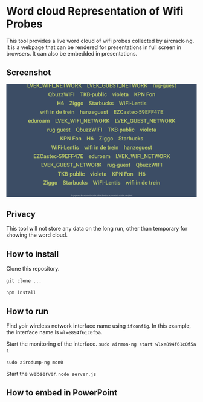 # Word cloud Representation of Wifi Probes

This tool provides a live word cloud of wifi probes collected by aircrack-ng. It is a webpage that can be rendered for presentations in full screen in browsers. It can also be embedded in presentations.


## Screenshot

![Screenshot of Wifi Probes Presentation](docs/screenshot.png)

## Privacy

This tool will not store any data on the long run, other than temporary for showing the word cloud.

## How to install

Clone this repository.

``git clone ... ``

``npm install``

## How to run

Find yoir wireless network interface name using `ifconfig`. In this example, the interface name is `wlxe894f61c0f5a`.

Start the monitoring of the interface.
``sudo airmon-ng start wlxe894f61c0f5a 1``

``sudo airodump-ng mon0``

Start the webserver.
``node server.js``

## How to embed in PowerPoint

